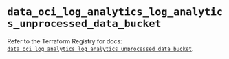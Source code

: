 # `data_oci_log_analytics_log_analytics_unprocessed_data_bucket`

Refer to the Terraform Registry for docs: [`data_oci_log_analytics_log_analytics_unprocessed_data_bucket`](https://registry.terraform.io/providers/oracle/oci/7.19.0/docs/data-sources/log_analytics_log_analytics_unprocessed_data_bucket).
